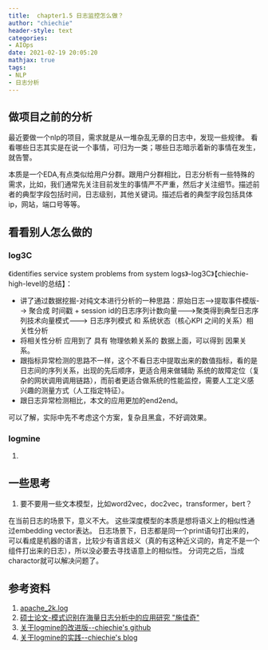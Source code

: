 ```yaml
---
title:  chapter1.5 日志监控怎么做？
author: "chiechie"
header-style: text
categories: 
- AIOps
date: 2021-02-19 20:05:20
mathjax: true
tags:
- NLP
- 日志分析
---
```



## 做项目之前的分析

最近要做一个nlp的项目，需求就是从一堆杂乱无章的日志中，发现一些规律。
看看哪些日志其实是在说一个事情，可归为一类；哪些日志暗示着新的事情在发生，就告警。

本质是一个EDA,有点类似给用户分群。跟用户分群相比，日志分析有一些特殊的需求，比如，我们通常先关注目前发生的事情严不严重，然后才关注细节。描述前者的典型字段包括时间，日志级别，其他关键词。描述后者的典型字段包括具体ip，网站，端口号等等。


## 看看别人怎么做的

### log3C

《identifies service system problems from system logs》-log3C》【chiechie-high-level的总结】：

- 讲了通过数据挖掘-对纯文本进行分析的一种思路：原始日志-->提取事件模版--> 聚合成 时间戳 + session id的日志序列计数向量--->聚类得到典型日志序列技术向量模式---> 日志序列模式 和 系统状态（核心KPI 之间的关系）相关性分析
- 将相关性分析 应用到了 具有 物理依赖关系的 数据上面，可以得到 因果关系。
- 跟指标异常检测的思路不一样，这个不看日志中提取出来的数值指标，看的是日志间的序列关系，出现的先后顺序，更适合用来做辅助 系统的故障定位（复杂的网状调用调用链路），而前者更适合做系统的性能监控，需要人工定义感兴趣的测量方式（人工指定特征）。
- 跟日志异常检测相比，本文的应用更加的end2end。

可以了解，实际中先不考虑这个方案，复杂且黑盒，不好调效果。


### logmine
1. 


## 一些思考

1. 要不要用一些文本模型，比如word2vec，doc2vec，transformer，bert？

在当前日志的场景下，意义不大。
这些深度模型的本质是想将语义上的相似性通过embedding vector表达。
日志场景下，日志都是同一个print语句打出来的，可以看成是机器的语言，比较少有语言歧义（真的有这种近义词的，肯定不是一个组件打出来的日志），所以没必要去寻找语意上的相似性。
分词完之后，当成charactor就可以解决问题了。


## 参考资料

1. [apache_2k.log](https://github.com/logpai/logparser/blob/master/logs/Apache/Apache_2k.log)
2. [硕士论文-模式识别在海量日志分析中的应用研究  "施佳奇"](https://www.ixueshu.com/h5/document/814a23b6b51168d40153bcb23ef479f1318947a18e7f9386.html)
3. [关于logmine的改进版--chiechie's github](https://github.com/chiechie/LogRobot)
4. [关于logmine的实践--chiechie's blog](https://chiechie.github.io/2021/03/04/AIOps/logmine-notes/)
